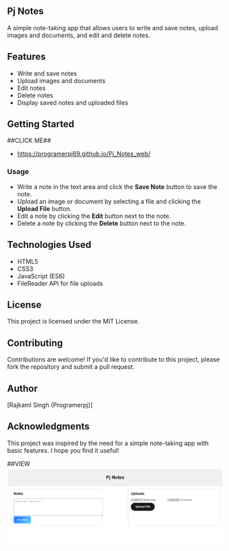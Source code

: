 ##           Pj Notes  ##
A simple note-taking app that allows users to write and save notes, upload images and documents, and edit and delete notes.

## Features
- Write and save notes
- Upload images and documents
- Edit notes
- Delete notes
- Display saved notes and uploaded files

## Getting Started
##CLICK ME##
-  https://programerpj69.github.io/Pj_Notes_web/

### Usage
- Write a note in the text area and click the **Save Note** button to save the note.
- Upload an image or document by selecting a file and clicking the **Upload File** button.
- Edit a note by clicking the **Edit** button next to the note.
- Delete a note by clicking the **Delete** button next to the note.

## Technologies Used
- HTML5
- CSS3
- JavaScript (ES6)
- FileReader API for file uploads

## License
This project is licensed under the MIT License.

## Contributing
Contributions are welcome! If you'd like to contribute to this project, please fork the repository and submit a pull request.

## Author
[Rajkaml Singh (Programerpj)]

## Acknowledgments
This project was inspired by the need for a simple note-taking app with basic features. I hope you find it useful!

##VIEW
![logo](view.png)

